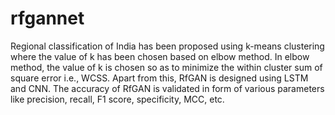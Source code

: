 # rfgannet
Regional classification of India has been proposed using k-means clustering where the value of k has been chosen based on elbow method. In elbow method, the value of k is chosen so as to minimize the within cluster sum of square error i.e., WCSS. Apart from this, RfGAN is designed using LSTM and CNN. The accuracy of RfGAN is validated in form of various parameters like precision, recall, F1 score, specificity, MCC, etc. 
